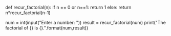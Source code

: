 def recur_factorial(n):
   if n == 0 or n==1:
       return 1
   else:
       return n*recur_factorial(n-1)

num = int(input("Enter a number: "))
result = recur_factorial(num)
print("The factorial of {} is {}.".format(num,result))
